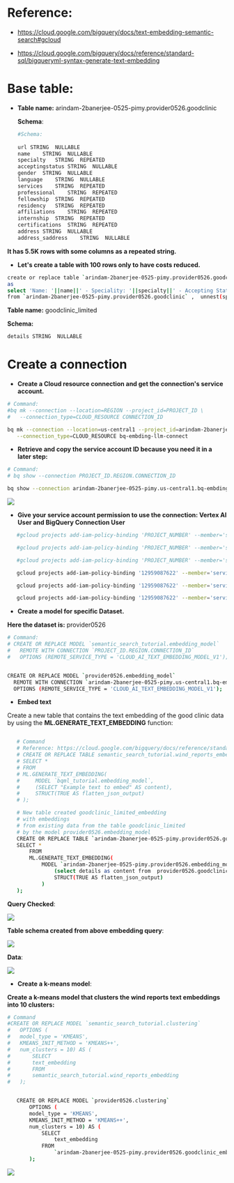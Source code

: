# Reference:

- https://cloud.google.com/bigquery/docs/text-embedding-semantic-search#gcloud

- https://cloud.google.com/bigquery/docs/reference/standard-sql/bigqueryml-syntax-generate-text-embedding

# Base table:

 - **Table name:** arindam-2banerjee-0525-pimy.provider0526.goodclinic

    **Schema**:

    ```bash
    #Schema:
        
    url	STRING	NULLABLE				
    name	STRING	NULLABLE				
    specialty	STRING	REPEATED				
    acceptingstatus	STRING	NULLABLE				
    gender	STRING	NULLABLE				
    language	STRING	NULLABLE				
    services	STRING	REPEATED				
    professional	STRING	REPEATED				
    fellowship	STRING	REPEATED				
    residency	STRING	REPEATED				
    affiliations	STRING	REPEATED				
    internship	STRING	REPEATED				
    certifications	STRING	REPEATED				
    address	STRING	NULLABLE				
    address_saddress	STRING	NULLABLE	
    ```

  **It has 5.5K rows with some columns as a repeated string.**

 - **Let's create a table with 100 rows only to have costs reduced.**

```bash
create or replace table `arindam-2banerjee-0525-pimy.provider0526.goodclinic_limited`
as 
select 'Name: '||name||' - Speciality: '||specialty||' - Accepting Status: '||acceptingstatus||' - Gender: '||gender||' - Language speaks: '||language ||' - Services: '||services||' - Residency: '||residency||' - Address: '||address||' - Reference link: '||url as details
from `arindam-2banerjee-0525-pimy.provider0526.goodclinic` ,  unnest(specialty) as specialty, unnest(services) as services, unnest(residency) as residency limit 100;
```

**Table name:** goodclinic_limited

**Schema:**

```bash
details	STRING	NULLABLE	
```



# Create a connection

 -  **Create a Cloud resource connection and get the connection's service account.**

 ```bash
 # Command:
 #bq mk --connection --location=REGION --project_id=PROJECT_ID \
 #   --connection_type=CLOUD_RESOURCE CONNECTION_ID

 bq mk --connection --location=us-central1 --project_id=arindam-2banerjee-0525-pimy \
    --connection_type=CLOUD_RESOURCE bq-embding-llm-connect 
 ```

 - **Retrieve and copy the service account ID because you need it in a later step:**

 ```bash
 # Command:
 # bq show --connection PROJECT_ID.REGION.CONNECTION_ID

 bq show --connection arindam-2banerjee-0525-pimy.us-central1.bq-embding-llm-connect
 ```

  ![](assets/01-bq-llm-connect.PNG)

 - **Give your service account permission to use the connection: Vertex AI User and BigQuery Connection User**

 ```bash
    #gcloud projects add-iam-policy-binding 'PROJECT_NUMBER' --member='serviceAccount:MEMBER' --role='roles/serviceusage.serviceUsageConsumer' --condition=None

    #gcloud projects add-iam-policy-binding 'PROJECT_NUMBER' --member='serviceAccount:MEMBER' --role='roles/bigquery.connectionUser' --condition=None

    #gcloud projects add-iam-policy-binding 'PROJECT_NUMBER' --member='serviceAccount:MEMBER' --role='roles/aiplatform.user' --condition=None

    gcloud projects add-iam-policy-binding '12959087622' --member='serviceAccount:bqcx-12959087622-o5dc@gcp-sa-bigquery-condel.iam.gserviceaccount.com' --role='roles/serviceusage.serviceUsageConsumer' --condition=None

    gcloud projects add-iam-policy-binding '12959087622' --member='serviceAccount:bqcx-12959087622-o5dc@gcp-sa-bigquery-condel.iam.gserviceaccount.com' --role='roles/bigquery.connectionUser' --condition=None

    gcloud projects add-iam-policy-binding '12959087622' --member='serviceAccount:bqcx-12959087622-o5dc@gcp-sa-bigquery-condel.iam.gserviceaccount.com' --role='roles/aiplatform.user' --condition=None

 ```

 - **Create a model for specific Dataset.**

 **Here the dataset is:** provider0526

  ```bash
 # Command:
 # CREATE OR REPLACE MODEL `semantic_search_tutorial.embedding_model`
 #   REMOTE WITH CONNECTION `PROJECT_ID.REGION.CONNECTION_ID`
 #   OPTIONS (REMOTE_SERVICE_TYPE = 'CLOUD_AI_TEXT_EMBEDDING_MODEL_V1');


  CREATE OR REPLACE MODEL `provider0526.embedding_model`
    REMOTE WITH CONNECTION `arindam-2banerjee-0525-pimy.us-central1.bq-embding-llm-connect`
    OPTIONS (REMOTE_SERVICE_TYPE = 'CLOUD_AI_TEXT_EMBEDDING_MODEL_V1');

  ```
  
 - **Embed text**

 Create a new table that contains the text embedding of the good clinic data by using the **ML.GENERATE_TEXT_EMBEDDING** function:

 ```bash

    # Command
    # Reference: https://cloud.google.com/bigquery/docs/reference/standard-sql/bigqueryml-syntax-generate-text-embedding
    # CREATE OR REPLACE TABLE semantic_search_tutorial.wind_reports_embedding AS (
    # SELECT *
    # FROM
    # ML.GENERATE_TEXT_EMBEDDING(
    #     MODEL `bqml_tutorial.embedding_model`,
    #     (SELECT "Example text to embed" AS content),
    #     STRUCT(TRUE AS flatten_json_output)
    # );

    # New table created goodclinic_limited_embedding
    # with embeddings
    # from existing data from the table goodclinic_limited
    # by the model provider0526.embedding_model
    CREATE OR REPLACE TABLE `arindam-2banerjee-0525-pimy.provider0526.goodclinic_embeddings` AS (
    SELECT *
        FROM
        ML.GENERATE_TEXT_EMBEDDING(
            MODEL `arindam-2banerjee-0525-pimy.provider0526.embedding_model`,
                (select details as content from  provider0526.goodclinic_limited),
                STRUCT(TRUE AS flatten_json_output)
            )
    );
 ```
 
 **Query Checked**:

 ![](assets/03-embeddings.PNG)
 
 **Table schema created from above embedding query**:
 
 ![](assets/04-embeddings.PNG)
   
 **Data**:
 
 ![](assets/05-preview-embeddings.PNG)
 
 

- **Create a k-means model**:

 **Create a k-means model that clusters the wind reports text embeddings into 10 clusters:**

 ```bash
 # Command
 #CREATE OR REPLACE MODEL `semantic_search_tutorial.clustering`
 #   OPTIONS (
 #   model_type = 'KMEANS',
 #   KMEANS_INIT_METHOD = 'KMEANS++',
 #   num_clusters = 10) AS (
 #       SELECT
 #       text_embedding
 #       FROM
 #       semantic_search_tutorial.wind_reports_embedding
 #   );


    CREATE OR REPLACE MODEL `provider0526.clustering`
        OPTIONS (
        model_type = 'KMEANS',
        KMEANS_INIT_METHOD = 'KMEANS++',
        num_clusters = 10) AS (
            SELECT
                text_embedding
            FROM
                `arindam-2banerjee-0525-pimy.provider0526.goodclinic_embeddings`
        );
 ```

  ![](assets/06-kmeans.PNG)

  